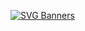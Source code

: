 [![SVG Banners](https://svg-banners.vercel.app/api?type=origin&text1=Welcome%20To%20My%20Portfolio%20:P&width=800&height=500)](https://github.com/Akshay090/svg-banners)

<!--
**DancinChance/DancinChance** is a ✨ _special_ ✨ repository because its `README.md` (this file) appears on your GitHub profile.

Here are some ideas to get you started:

- 🔭 I’m currently working on ...
- 🌱 I’m currently learning ...
- 👯 I’m looking to collaborate on ...
- 🤔 I’m looking for help with ...
- 💬 Ask me about ...
- 📫 How to reach me: ...
- 😄 Pronouns: ...
- ⚡ Fun fact: ...
-->
